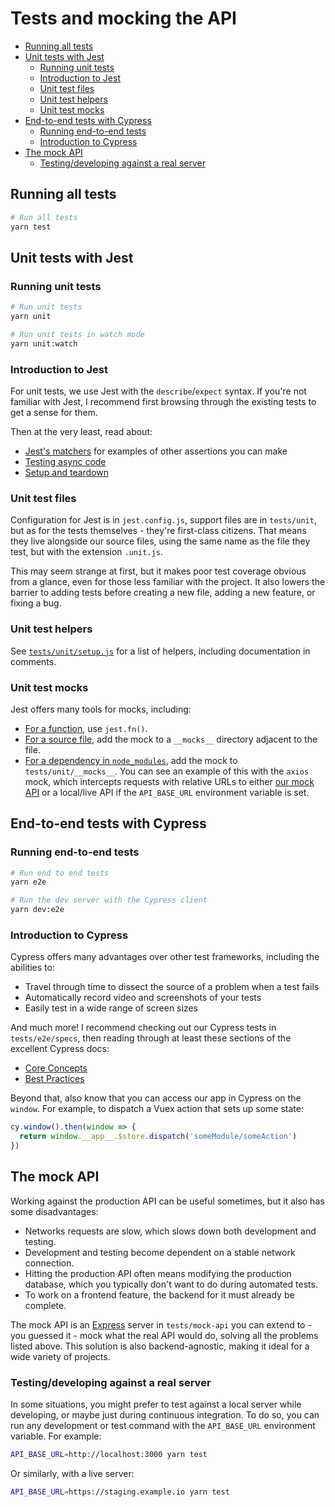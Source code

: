 # Tests and mocking the API

* [Running all tests](#running-all-tests)
* [Unit tests with Jest](#unit-tests-with-jest)
  * [Running unit tests](#running-unit-tests)
  * [Introduction to Jest](#introduction-to-jest)
  * [Unit test files](#unit-test-files)
  * [Unit test helpers](#unit-test-helpers)
  * [Unit test mocks](#unit-test-mocks)
* [End-to-end tests with Cypress](#end-to-end-tests-with-cypress)
  * [Running end-to-end tests](#running-end-to-end-tests)
  * [Introduction to Cypress](#introduction-to-cypress)
* [The mock API](#the-mock-api)
  * [Testing/developing against a real server](#testingdeveloping-against-a-real-server)

## Running all tests

```sh
# Run all tests
yarn test
```

## Unit tests with Jest

### Running unit tests

```sh
# Run unit tests
yarn unit

# Run unit tests in watch mode
yarn unit:watch
```

### Introduction to Jest

For unit tests, we use Jest with the `describe`/`expect` syntax. If you're not familiar with Jest, I recommend first browsing through the existing tests to get a sense for them.

Then at the very least, read about:

* [Jest's matchers](https://facebook.github.io/jest/docs/en/expect.html) for examples of other assertions you can make
* [Testing async code](https://facebook.github.io/jest/docs/en/asynchronous.html)
* [Setup and teardown](https://facebook.github.io/jest/docs/en/setup-teardown.html)

### Unit test files

Configuration for Jest is in `jest.config.js`, support files are in `tests/unit`, but as for the tests themselves - they're first-class citizens. That means they live alongside our source files, using the same name as the file they test, but with the extension `.unit.js`.

This may seem strange at first, but it makes poor test coverage obvious from a glance, even for those less familiar with the project. It also lowers the barrier to adding tests before creating a new file, adding a new feature, or fixing a bug.

### Unit test helpers

See [`tests/unit/setup.js`](../tests/unit/setup.js) for a list of helpers, including documentation in comments.

### Unit test mocks

Jest offers many tools for mocks, including:

* [For a function](https://facebook.github.io/jest/docs/en/mock-functions.html), use `jest.fn()`.
* [For a source file](https://facebook.github.io/jest/docs/en/manual-mocks.html#mocking-user-modules), add the mock to a `__mocks__` directory adjacent to the file.
* [For a dependency in `node_modules`](https://facebook.github.io/jest/docs/en/manual-mocks.html#mocking-node-modules), add the mock to `tests/unit/__mocks__`. You can see an example of this with the `axios` mock, which intercepts requests with relative URLs to either [our mock API](#the-mock-api) or a local/live API if the `API_BASE_URL` environment variable is set.

## End-to-end tests with Cypress

### Running end-to-end tests

```sh
# Run end to end tests
yarn e2e

# Run the dev server with the Cypress client
yarn dev:e2e
```

### Introduction to Cypress

Cypress offers many advantages over other test frameworks, including the abilities to:

* Travel through time to dissect the source of a problem when a test fails
* Automatically record video and screenshots of your tests
* Easily test in a wide range of screen sizes

And much more! I recommend checking out our Cypress tests in `tests/e2e/specs`, then reading through at least these sections of the excellent Cypress docs:

* [Core Concepts](https://docs.cypress.io/guides/core-concepts/introduction-to-cypress.html#Cypress-Is-Simple)
* [Best Practices](https://docs.cypress.io/guides/references/best-practices.html)

Beyond that, also know that you can access our app in Cypress on the `window`. For example, to dispatch a Vuex action that sets up some state:

```js
cy.window().then(window => {
  return window.__app__.$store.dispatch('someModule/someAction')
})
```

## The mock API

Working against the production API can be useful sometimes, but it also has some disadvantages:

* Networks requests are slow, which slows down both development and testing.
* Development and testing become dependent on a stable network connection.
* Hitting the production API often means modifying the production database, which you typically don't want to do during automated tests.
* To work on a frontend feature, the backend for it must already be complete.

The mock API is an [Express](https://expressjs.com/) server in `tests/mock-api` you can extend to - you guessed it - mock what the real API would do, solving all the problems listed above. This solution is also backend-agnostic, making it ideal for a wide variety of projects.

### Testing/developing against a real server

In some situations, you might prefer to test against a local server while developing, or maybe just during continuous integration. To do so, you can run any development or test command with the `API_BASE_URL` environment variable. For example:

```sh
API_BASE_URL=http://localhost:3000 yarn test
```

Or similarly, with a live server:

```sh
API_BASE_URL=https://staging.example.io yarn test
```
